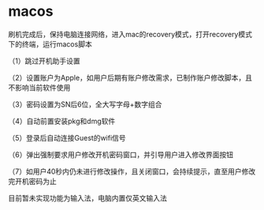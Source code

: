 # macos

刷机完成后，保持电脑连接网络，进入mac的recovery模式，打开recovery模式下的终端，运行macos脚本

（1）跳过开机助手设置

（2）设置账户为Apple，如用户后期有账户修改需求，已制作账户修改脚本，且不影响当前软件使用

（3）密码设置为SN后6位，全大写字母+数字组合

（4）自动前置安装pkg和dmg软件

（5）登录后自动连接Guest的wifi信号

（6）弹出强制要求用户修改开机密码窗口，并引导用户进入修改界面按钮

（7）如用户40秒内仍未进行修改操作，且关闭窗口，会持续提示，直至用户修改完开机密码为止

目前暂未实现功能为输入法，电脑内置仅英文输入法
